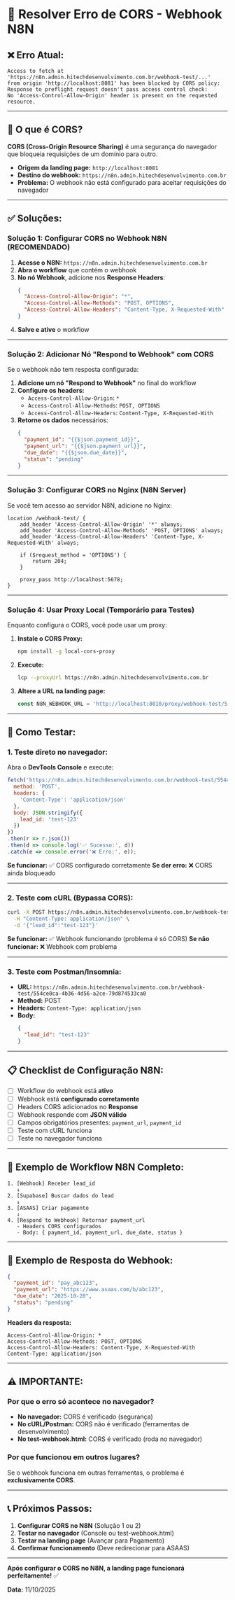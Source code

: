 # 🚨 Resolver Erro de CORS - Webhook N8N

## ❌ Erro Atual:

```
Access to fetch at 'https://n8n.admin.hitechdesenvolvimento.com.br/webhook-test/...' 
from origin 'http://localhost:8081' has been blocked by CORS policy: 
Response to preflight request doesn't pass access control check: 
No 'Access-Control-Allow-Origin' header is present on the requested resource.
```

---

## 🎯 O que é CORS?

**CORS (Cross-Origin Resource Sharing)** é uma segurança do navegador que bloqueia requisições de um domínio para outro.

- **Origem da landing page:** `http://localhost:8081`
- **Destino do webhook:** `https://n8n.admin.hitechdesenvolvimento.com.br`
- **Problema:** O webhook não está configurado para aceitar requisições do navegador

---

## ✅ Soluções:

### **Solução 1: Configurar CORS no Webhook N8N (RECOMENDADO)**

1. **Acesse o N8N:** `https://n8n.admin.hitechdesenvolvimento.com.br`
2. **Abra o workflow** que contém o webhook
3. **No nó Webhook**, adicione nos **Response Headers**:
   ```json
   {
     "Access-Control-Allow-Origin": "*",
     "Access-Control-Allow-Methods": "POST, OPTIONS",
     "Access-Control-Allow-Headers": "Content-Type, X-Requested-With"
   }
   ```
4. **Salve e ative** o workflow

---

### **Solução 2: Adicionar Nó "Respond to Webhook" com CORS**

Se o webhook não tem resposta configurada:

1. **Adicione um nó "Respond to Webhook"** no final do workflow
2. **Configure os headers:**
   - `Access-Control-Allow-Origin`: `*`
   - `Access-Control-Allow-Methods`: `POST, OPTIONS`
   - `Access-Control-Allow-Headers`: `Content-Type, X-Requested-With`
3. **Retorne os dados** necessários:
   ```json
   {
     "payment_id": "{{$json.payment_id}}",
     "payment_url": "{{$json.payment_url}}",
     "due_date": "{{$json.due_date}}",
     "status": "pending"
   }
   ```

---

### **Solução 3: Configurar CORS no Nginx (N8N Server)**

Se você tem acesso ao servidor N8N, adicione no Nginx:

```nginx
location /webhook-test/ {
    add_header 'Access-Control-Allow-Origin' '*' always;
    add_header 'Access-Control-Allow-Methods' 'POST, OPTIONS' always;
    add_header 'Access-Control-Allow-Headers' 'Content-Type, X-Requested-With' always;
    
    if ($request_method = 'OPTIONS') {
        return 204;
    }
    
    proxy_pass http://localhost:5678;
}
```

---

### **Solução 4: Usar Proxy Local (Temporário para Testes)**

Enquanto configura o CORS, você pode usar um proxy:

1. **Instale o CORS Proxy:**
   ```bash
   npm install -g local-cors-proxy
   ```

2. **Execute:**
   ```bash
   lcp --proxyUrl https://n8n.admin.hitechdesenvolvimento.com.br
   ```

3. **Altere a URL na landing page:**
   ```javascript
   const N8N_WEBHOOK_URL = 'http://localhost:8010/proxy/webhook-test/554ce0ca-4b36-4d56-a2ce-79d874533ca0';
   ```

---

## 🧪 Como Testar:

### **1. Teste direto no navegador:**

Abra o **DevTools Console** e execute:

```javascript
fetch('https://n8n.admin.hitechdesenvolvimento.com.br/webhook-test/554ce0ca-4b36-4d56-a2ce-79d874533ca0', {
  method: 'POST',
  headers: {
    'Content-Type': 'application/json'
  },
  body: JSON.stringify({
    lead_id: 'test-123'
  })
})
.then(r => r.json())
.then(d => console.log('✅ Sucesso:', d))
.catch(e => console.error('❌ Erro:', e));
```

**Se funcionar:** ✅ CORS configurado corretamente
**Se der erro:** ❌ CORS ainda bloqueado

---

### **2. Teste com cURL (Bypassa CORS):**

```bash
curl -X POST https://n8n.admin.hitechdesenvolvimento.com.br/webhook-test/554ce0ca-4b36-4d56-a2ce-79d874533ca0 \
  -H "Content-Type: application/json" \
  -d '{"lead_id":"test-123"}'
```

**Se funcionar:** ✅ Webhook funcionando (problema é só CORS)
**Se não funcionar:** ❌ Webhook com problema

---

### **3. Teste com Postman/Insomnia:**

- **URL:** `https://n8n.admin.hitechdesenvolvimento.com.br/webhook-test/554ce0ca-4b36-4d56-a2ce-79d874533ca0`
- **Method:** POST
- **Headers:** `Content-Type: application/json`
- **Body:**
  ```json
  {
    "lead_id": "test-123"
  }
  ```

---

## 📋 Checklist de Configuração N8N:

- [ ] Workflow do webhook está **ativo**
- [ ] Webhook está **configurado corretamente**
- [ ] Headers CORS adicionados no **Response**
- [ ] Webhook responde com **JSON válido**
- [ ] Campos obrigatórios presentes: `payment_url`, `payment_id`
- [ ] Teste com cURL funciona
- [ ] Teste no navegador funciona

---

## 🎯 Exemplo de Workflow N8N Completo:

```
1. [Webhook] Receber lead_id
   ↓
2. [Supabase] Buscar dados do lead
   ↓
3. [ASAAS] Criar pagamento
   ↓
4. [Respond to Webhook] Retornar payment_url
   - Headers CORS configurados
   - Body: { payment_id, payment_url, due_date, status }
```

---

## 🔧 Exemplo de Resposta do Webhook:

```json
{
  "payment_id": "pay_abc123",
  "payment_url": "https://www.asaas.com/b/abc123",
  "due_date": "2025-10-20",
  "status": "pending"
}
```

**Headers da resposta:**
```
Access-Control-Allow-Origin: *
Access-Control-Allow-Methods: POST, OPTIONS
Access-Control-Allow-Headers: Content-Type, X-Requested-With
Content-Type: application/json
```

---

## ⚠️ IMPORTANTE:

### **Por que o erro só acontece no navegador?**

- **No navegador:** CORS é verificado (segurança)
- **No cURL/Postman:** CORS não é verificado (ferramentas de desenvolvimento)
- **No test-webhook.html:** CORS é verificado (roda no navegador)

### **Por que funcionou em outros lugares?**

Se o webhook funciona em outras ferramentas, o problema é **exclusivamente CORS**.

---

## 📞 Próximos Passos:

1. **Configurar CORS no N8N** (Solução 1 ou 2)
2. **Testar no navegador** (Console ou test-webhook.html)
3. **Testar na landing page** (Avançar para Pagamento)
4. **Confirmar funcionamento** (Deve redirecionar para ASAAS)

---

**Após configurar o CORS no N8N, a landing page funcionará perfeitamente!** ✅

**Data:** 11/10/2025

